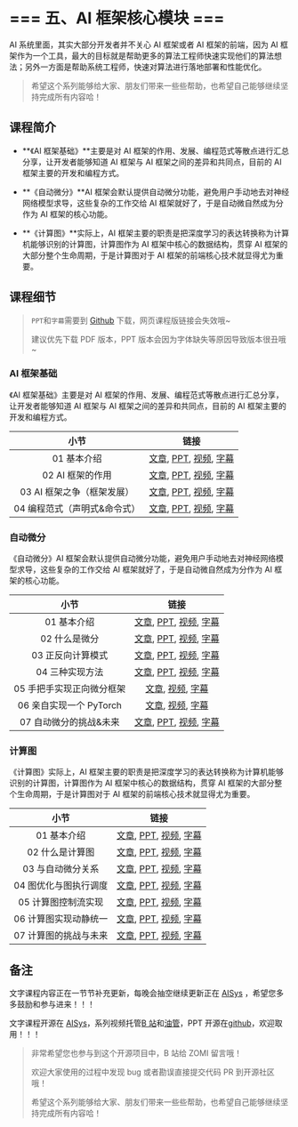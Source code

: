 <!--Copyright © ZOMI 适用于[License](https://github.com/chenzomi12/DeepLearningSystem)版权许可-->

# === 五、AI 框架核心模块 ===

AI 系统里面，其实大部分开发者并不关心 AI 框架或者 AI 框架的前端，因为 AI 框架作为一个工具，最大的目标就是帮助更多的算法工程师快速实现他们的算法想法；另外一方面是帮助系统工程师，快速对算法进行落地部署和性能优化。

> 希望这个系列能够给大家、朋友们带来一些些帮助，也希望自己能够继续坚持完成所有内容哈！

## 课程简介

- **《AI 框架基础》**主要是对 AI 框架的作用、发展、编程范式等散点进行汇总分享，让开发者能够知道 AI 框架与 AI 框架之间的差异和共同点，目前的 AI 框架主要的开发和编程方式。

- **《自动微分》**AI 框架会默认提供自动微分功能，避免用户手动地去对神经网络模型求导，这些复杂的工作交给 AI 框架就好了，于是自动微自然成为分作为 AI 框架的核心功能。

- **《计算图》**实际上，AI 框架主要的职责是把深度学习的表达转换称为计算机能够识别的计算图，计算图作为 AI 框架中核心的数据结构，贯穿 AI 框架的大部分整个生命周期，于是计算图对于 AI 框架的前端核心技术就显得尤为重要。

## 课程细节

> `PPT`和`字幕`需要到 [Github](https://github.com/chenzomi12/DeepLearningSystem) 下载，网页课程版链接会失效哦~
>
> 建议优先下载 PDF 版本，PPT 版本会因为字体缺失等原因导致版本很丑哦~

### AI 框架基础

《AI 框架基础》主要是对 AI 框架的作用、发展、编程范式等散点进行汇总分享，让开发者能够知道 AI 框架与 AI 框架之间的差异和共同点，目前的 AI 框架主要的开发和编程方式。

| 小节 | 链接|
|:--:|:--:|
| 01 基本介绍| [文章](../021FW_Foundation/01.introduction.md), [PPT](../021FW_Foundation/01.introduction.pdf), [视频](https://www.bilibili.com/video/BV1he4y1z7oD), [字幕](../021FW_Foundation/srt/01.srt) |
| 02 AI 框架的作用| [文章](../021FW_Foundation/02.fundamentals.md), [PPT](../021FW_Foundation/02.fundamentals.pdf), [视频](https://www.bilibili.com/video/BV1fd4y1q7qk), [字幕](../021FW_Foundation/srt/02.srt) |
| 03 AI 框架之争（框架发展）| [文章](../021FW_Foundation/03.history.md), [PPT](../021FW_Foundation/03.history.pdf), [视频](https://www.bilibili.com/video/BV1C8411x7Kn), [字幕](../021FW_Foundation/srt/03.srt) |
| 04 编程范式（声明式&命令式） | [文章](../021FW_Foundation/04.programing.md), [PPT](../021FW_Foundation/04.programing.pdf), [视频](https://www.bilibili.com/video/BV1gR4y1o7WT), [字幕](../021FW_Foundation/srt/04.srt) |

### 自动微分

《自动微分》AI 框架会默认提供自动微分功能，避免用户手动地去对神经网络模型求导，这些复杂的工作交给 AI 框架就好了，于是自动微自然成为分作为 AI 框架的核心功能。

| 小节 | 链接|
|:--:|:--:|
| 01 基本介绍| [文章](../022FW_AutoDiff/01.introduction.md), [PPT](../022FW_AutoDiff/01.introduction.pdf), [视频](https://www.bilibili.com/video/BV1FV4y1T7zp/), [字幕](../022FW_AutoDiff/srt/01.srt) |
| 02 什么是微分 | [文章](../022FW_AutoDiff/02.base_concept.md), [PPT](../022FW_AutoDiff/02.base_concept.pdf), [视频](https://www.bilibili.com/video/BV1Ld4y1M7GJ/), [字幕](../022FW_AutoDiff/srt/02.srt) |
| 03 正反向计算模式 | [文章](../022FW_AutoDiff/03.grad_mode.md), [PPT](../022FW_AutoDiff/03.grad_mode.pdf), [视频](https://www.bilibili.com/video/BV1zD4y117bL/), [字幕](../022FW_AutoDiff/srt/03.srt) |
| 04 三种实现方法| [文章](../022FW_AutoDiff/04.implement.md), [PPT](../022FW_AutoDiff/04.implement.pdf), [视频](https://www.bilibili.com/video/BV1BN4y1P76t/), [字幕](../022FW_AutoDiff/srt/04.srt) |
| 05 手把手实现正向微分框架 | [文章](../022FW_AutoDiff/05.forward_mode.md), [视频](https://www.bilibili.com/video/BV1Ne4y1p7WU/), [字幕](../022FW_AutoDiff/srt/05.srt) |
| 06 亲自实现一个 PyTorch | [文章](../022FW_AutoDiff/06.reversed_mode.md), [视频](https://www.bilibili.com/video/BV1ae4y1z7E6/), [字幕](../022FW_AutoDiff/srt/06.srt) |
| 07 自动微分的挑战&未来| [文章](../022FW_AutoDiff/07.challenge.md), [PPT](../022FW_AutoDiff/07.challenge.pdf), [视频](https://www.bilibili.com/video/BV17e4y1z73W/), [字幕](../022FW_AutoDiff/srt/07.srt) |


### 计算图

《计算图》实际上，AI 框架主要的职责是把深度学习的表达转换称为计算机能够识别的计算图，计算图作为 AI 框架中核心的数据结构，贯穿 AI 框架的大部分整个生命周期，于是计算图对于 AI 框架的前端核心技术就显得尤为重要。

| 小节 | 链接|
|:--:|:--:|
| 01 基本介绍 | [文章](../023FW_DataFlow/01.introduction.md), [PPT](../023FW_DataFlow/01.introduction.pptx), [视频](https://www.bilibili.com/video/BV1cG411E7gV/), [字幕](../023FW_DataFlow/srt/01.srt) |
| 02 什么是计算图 | [文章](../023FW_DataFlow/02.computegraph.md), [PPT](../023FW_DataFlow/02.computegraph.pptx), [视频](https://www.bilibili.com/video/BV1rR4y197HM/), [字幕](../023FW_DataFlow/srt/02.srt) |
| 03 与自动微分关系 | [文章](../023FW_DataFlow/03.atuodiff.md), [PPT](../023FW_DataFlow/03.atuodiff.pptx), [视频](https://www.bilibili.com/video/BV1S24y197FU/), [字幕](../023FW_DataFlow/srt/03.srt) |
| 04 图优化与图执行调度| [文章](../023FW_DataFlow/04.dispatch.md), [PPT](../023FW_DataFlow/04.dispatch.pptx), [视频](https://www.bilibili.com/video/BV1hD4y1k7Ty/), [字幕](../023FW_DataFlow/srt/04.srt) |
| 05 计算图控制流实现| [文章](../023FW_DataFlow/05.control_flow.md), [PPT](。./023FW_DataFlow/05.control_flow.pptx), [视频](https://www.bilibili.com/video/BV17P41177Pk/), [字幕](../023FW_DataFlow/srt/05.srt) |
| 06 计算图实现动静统一| [文章](../023FW_DataFlow/06.static_graph.md), [PPT](../023FW_DataFlow/06.static_graph.pdf), [视频](https://www.bilibili.com/video/BV17P41177Pk/), [字幕](。./srt/06.srt) |
| 07 计算图的挑战与未来 |[文章](../023FW_DataFlow/07.future.md), [PPT](../023FW_DataFlow/07.future.pdf), [视频](https://www.bilibili.com/video/BV1hm4y1A7Nv/), [字幕](.。/srt/07.srt) |

## 备注

文字课程内容正在一节节补充更新，每晚会抽空继续更新正在 [AISys](https://chenzomi12.github.io/) ，希望您多多鼓励和参与进来！！！

文字课程开源在 [AISys](https://chenzomi12.github.io/)，系列视频托管[B 站](https://space.bilibili.com/517221395)和[油管](https://www.youtube.com/@ZOMI666/videos)，PPT 开源在[github](https://github.com/chenzomi12/DeepLearningSystem)，欢迎取用！！！

> 非常希望您也参与到这个开源项目中，B 站给 ZOMI 留言哦！
>
> 欢迎大家使用的过程中发现 bug 或者勘误直接提交代码 PR 到开源社区哦！
>
> 希望这个系列能够给大家、朋友们带来一些些帮助，也希望自己能够继续坚持完成所有内容哈！

